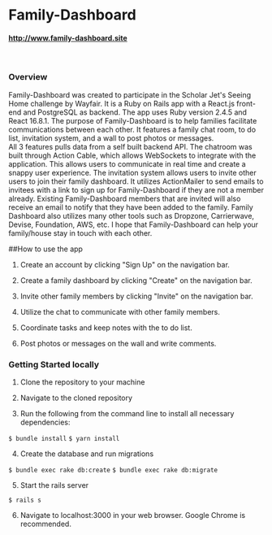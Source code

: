 # Family-Dashboard

#### http://www.family-dashboard.site
<br />

### Overview
Family-Dashboard was created to participate in the Scholar Jet's Seeing Home challenge by Wayfair. It is a Ruby on Rails app with a React.js front-end and PostgreSQL as backend. The app uses Ruby version 2.4.5 and React 16.8.1. The purpose of Family-Dashboard is to help families facilitate communications between each other. It features a family chat room, to do list, invitation system, and a wall to post photos or messages.
<br />
All 3 features pulls data from a self built backend API. The chatroom was built through Action Cable, which allows WebSockets to integrate with the application. This allows users to communicate in real time and create a snappy user experience. The invitation system allows users to invite other users to join their family dashboard. It utilizes ActionMailer to send emails to invitees with a link to sign up for Family-Dashboard if they are not a member already. Existing Family-Dashboard members that are invited will also receive an email to notify that they have been added to the family. Family Dashboard also utilizes many other tools such as Dropzone, Carrierwave, Devise, Foundation, AWS, etc. I hope that Family-Dashboard can help your family/house stay in touch with each other.


##How to use the app

1. Create an account by clicking "Sign Up" on the navigation bar.

2. Create a family dashboard by clicking "Create" on the navigation bar.

3. Invite other family members by clicking "Invite" on the navigation bar.

4. Utilize the chat to communicate with other family members.

5. Coordinate tasks and keep notes with the to do list.

6. Post photos or messages on the wall and write comments.



### Getting Started locally

1. Clone the repository to your machine

2. Navigate to the cloned repository

3. Run the following from the command line to install all necessary dependencies:

  `$ bundle install`
  `$ yarn install`

4. Create the database and run migrations

  `$ bundle exec rake db:create`
  `$ bundle exec rake db:migrate`

5. Start the rails server

  `$ rails s`

6. Navigate to localhost:3000 in your web browser. Google Chrome is recommended.
